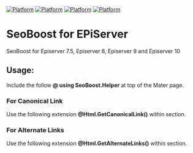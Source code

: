 [![Platform](https://img.shields.io/badge/Episerver-%207.5.+-orange.svg?style=flat)](http://world.episerver.com/cms/)
[![Platform](https://img.shields.io/badge/Episerver-%208.0.+-orange.svg?style=flat)](http://world.episerver.com/cms/)
[![Platform](https://img.shields.io/badge/Episerver-%209.0.+-orange.svg?style=flat)](http://world.episerver.com/cms/)
[![Platform](https://img.shields.io/badge/Episerver-%2010.0.+-orange.svg?style=flat)](http://world.episerver.com/cms/)

SeoBoost for EPiServer
=====================

SeoBoost for Episerver 7.5, Episerver 8, Episerver 9 and Episerver 10


## Usage:

Include the follow **@ using SeoBoost.Helper** at top of the Mater page.
 	
### For Canonical Link
Use the following extension **@Html.GetCanonicalLink()** within **<head></head>** section.
 	
### For Alternate Links
Use the following extension **@Html.GetAlternateLinks()** within **<head></head>** section.
